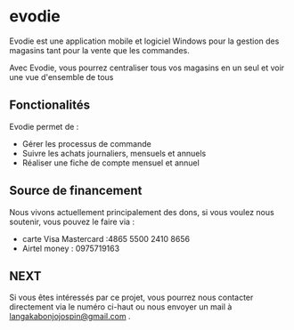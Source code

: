 # evodie

Evodie est une application mobile et logiciel Windows pour la gestion des magasins tant pour la vente que les commandes.

Avec Evodie, vous pourrez centraliser tous vos magasins en un seul et voir une vue d'ensemble de tous

## Fonctionalités

Evodie permet de :
- Gérer les processus de commande
- Suivre les achats journaliers, mensuels et annuels
- Réaliser une fiche de compte mensuel et annuel


## Source de financement
Nous vivons actuellement principalement des dons, si vous voulez nous soutenir, vous pouvez le faire via :
- carte Visa Mastercard :4865 5500 2410 8656
- Airtel money : 0975719163


## NEXT
Si vous êtes intéressés par ce projet, vous pourrez nous contacter directement via le numéro ci-haut ou nous envoyer un mail à langakabonjojospin@gmail.com .
